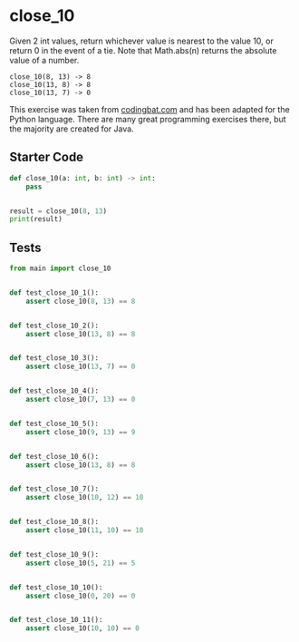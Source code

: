 # close_10





Given 2 int values, return whichever value is nearest to the value 10, or return 0 in the event of a tie. Note that Math.abs(n) returns the absolute value of a number.

```
close_10(8, 13) -> 8
close_10(13, 8) -> 8
close_10(13, 7) -> 0
```

This exercise was taken from [codingbat.com](https://codingbat.com/prob/p172021) and has been adapted for the Python language. There are many great programming exercises there, but the majority are created for Java.

## Starter Code
```python
def close_10(a: int, b: int) -> int:
    pass


result = close_10(8, 13)
print(result)
```

## Tests
```python
from main import close_10


def test_close_10_1():
    assert close_10(8, 13) == 8


def test_close_10_2():
    assert close_10(13, 8) == 8


def test_close_10_3():
    assert close_10(13, 7) == 0


def test_close_10_4():
    assert close_10(7, 13) == 0


def test_close_10_5():
    assert close_10(9, 13) == 9


def test_close_10_6():
    assert close_10(13, 8) == 8


def test_close_10_7():
    assert close_10(10, 12) == 10


def test_close_10_8():
    assert close_10(11, 10) == 10


def test_close_10_9():
    assert close_10(5, 21) == 5


def test_close_10_10():
    assert close_10(0, 20) == 0


def test_close_10_11():
    assert close_10(10, 10) == 0
```
